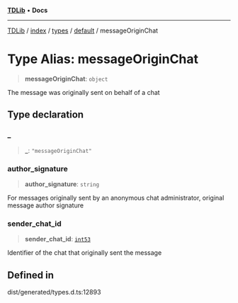 [**TDLib**](../../../../../../README.md) • **Docs**

***

[TDLib](../../../../../../modules.md) / [index](../../../../../README.md) / [types](../../../README.md) / [default](../README.md) / messageOriginChat

# Type Alias: messageOriginChat

> **messageOriginChat**: `object`

The message was originally sent on behalf of a chat

## Type declaration

### \_

> **\_**: `"messageOriginChat"`

### author\_signature

> **author\_signature**: `string`

For messages originally sent by an anonymous chat administrator, original message author signature

### sender\_chat\_id

> **sender\_chat\_id**: [`int53`](int53.md)

Identifier of the chat that originally sent the message

## Defined in

dist/generated/types.d.ts:12893
